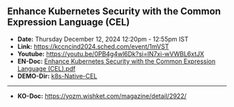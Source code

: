 
## Enhance Kubernetes Security with the Common Expression Language (CEL)
- **Date:** Thursday December 12, 2024 12:20pm - 12:55pm IST
- **Link:** https://kccncind2024.sched.com/event/1mVST
- **Youtube:** https://youtu.be/0PB4g4wl6Dk?si=lN7xi-wVWBL6xtJX
- **EN-Doc:** [Enhance Kubernetes Security with the Common Expression Language (CEL).pdf](https://github.com/sysnet4admin/talks/blob/main/KubeCon/2024/India/%5BKC%2BCNC%5D%20Enhance%20Kubernetes%20Security%20with%20the%20Common%20Expression%20Language%20%28CEL%29.pdf) 
- **DEMO-Dir:** [k8s-Native-CEL](DEMO)
---
- **KO-Doc:** https://yozm.wishket.com/magazine/detail/2922/

